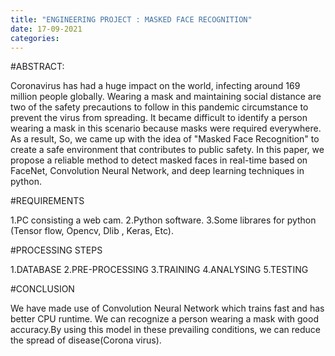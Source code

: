 ```yaml
---
title: "ENGINEERING PROJECT : MASKED FACE RECOGNITION"
date: 17-09-2021
categories:
---
```

#ABSTRACT:

Coronavirus has had a huge impact on the world, infecting around 169 million people globally. Wearing a mask and maintaining social distance are two of the safety precautions to follow in this pandemic circumstance to prevent the virus from spreading. It became difficult to identify a person wearing a mask in this scenario because masks were required everywhere. As a result, So, we came up with the idea of "Masked Face Recognition" to create a safe environment that contributes to public safety. In this paper, we propose a reliable method to detect masked faces in real-time based on FaceNet, Convolution Neural Network, and deep learning techniques in python.

#REQUIREMENTS

1.PC consisting a web cam.
2.Python software.
3.Some librares for python (Tensor flow, Opencv, Dlib , Keras, Etc).

#PROCESSING STEPS

1.DATABASE
2.PRE-PROCESSING
3.TRAINING
4.ANALYSING
5.TESTING

#CONCLUSION

We have made use of Convolution Neural Network which trains fast and has better CPU runtime. We can recognize a person wearing a mask with good accuracy.By using this model in these prevailing conditions, we can reduce the spread of disease(Corona virus).
